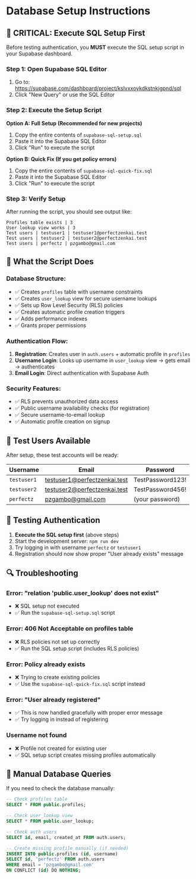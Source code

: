 # Database Setup Instructions

## 🚨 **CRITICAL: Execute SQL Setup First**

Before testing authentication, you **MUST** execute the SQL setup script in your Supabase dashboard.

### **Step 1: Open Supabase SQL Editor**

1. Go to: https://supabase.com/dashboard/project/kslvxxoykdkstnkjgpnd/sql
2. Click "New Query" or use the SQL Editor

### **Step 2: Execute the Setup Script**

**Option A: Full Setup (Recommended for new projects)**
1. Copy the entire contents of `supabase-sql-setup.sql`
2. Paste it into the Supabase SQL Editor
3. Click "Run" to execute the script

**Option B: Quick Fix (If you get policy errors)**
1. Copy the entire contents of `supabase-sql-quick-fix.sql`
2. Paste it into the Supabase SQL Editor
3. Click "Run" to execute the script

### **Step 3: Verify Setup**

After running the script, you should see output like:
```
Profiles table exists | 3
User lookup view works | 3
Test users | testuser1 | testuser1@perfectzenkai.test
Test users | testuser2 | testuser2@perfectzenkai.test
Test users | perfectz | pzgambo@gmail.com
```

## 🔧 **What the Script Does**

### **Database Structure:**
- ✅ Creates `profiles` table with username constraints
- ✅ Creates `user_lookup` view for secure username lookups
- ✅ Sets up Row Level Security (RLS) policies
- ✅ Creates automatic profile creation triggers
- ✅ Adds performance indexes
- ✅ Grants proper permissions

### **Authentication Flow:**
1. **Registration**: Creates user in `auth.users` + automatic profile in `profiles`
2. **Username Login**: Looks up username in `user_lookup` view → gets email → authenticates
3. **Email Login**: Direct authentication with Supabase Auth

### **Security Features:**
- ✅ RLS prevents unauthorized data access
- ✅ Public username availability checks (for registration)
- ✅ Secure username-to-email lookup
- ✅ Automatic profile creation on signup

## 🧪 **Test Users Available**

After setup, these test accounts will be ready:

| Username | Email | Password |
|----------|-------|----------|
| `testuser1` | testuser1@perfectzenkai.test | TestPassword123! |
| `testuser2` | testuser2@perfectzenkai.test | TestPassword456! |
| `perfectz` | pzgambo@gmail.com | (your password) |

## 🚀 **Testing Authentication**

1. **Execute the SQL setup first** (above steps)
2. Start the development server: `npm run dev`
3. Try logging in with username `perfectz` or `testuser1`
4. Registration should now show proper "User already exists" message

## 🔍 **Troubleshooting**

### **Error: "relation 'public.user_lookup' does not exist"**
- ❌ SQL setup not executed
- ✅ Run the `supabase-sql-setup.sql` script

### **Error: 406 Not Acceptable on profiles table**
- ❌ RLS policies not set up correctly
- ✅ Run the SQL setup script (includes RLS policies)

### **Error: Policy already exists**
- ❌ Trying to create existing policies
- ✅ Use the `supabase-sql-quick-fix.sql` script instead

### **Error: "User already registered"**
- ✅ This is now handled gracefully with proper error message
- ✅ Try logging in instead of registering

### **Username not found**
- ❌ Profile not created for existing user
- ✅ SQL setup script creates missing profiles automatically

## 📝 **Manual Database Queries**

If you need to check the database manually:

```sql
-- Check profiles table
SELECT * FROM public.profiles;

-- Check user_lookup view
SELECT * FROM public.user_lookup;

-- Check auth users
SELECT id, email, created_at FROM auth.users;

-- Create missing profile manually (if needed)
INSERT INTO public.profiles (id, username)
SELECT id, 'perfectz' FROM auth.users 
WHERE email = 'pzgambo@gmail.com'
ON CONFLICT (id) DO NOTHING;
``` 
